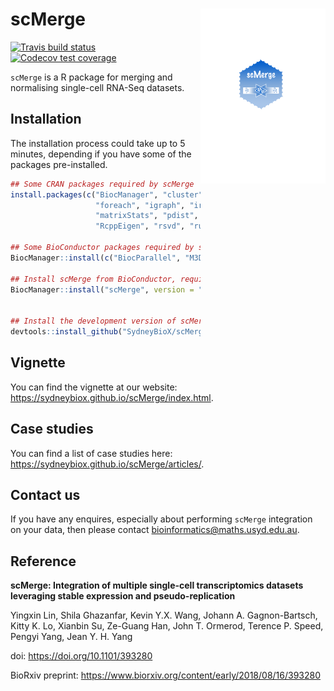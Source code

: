 
<!-- README.md is generated from README.Rmd. Please edit that file -->

# scMerge <img src="man/figures/logo.png" align="right" width="200" />

[![Travis build
status](https://travis-ci.org/SydneyBioX/scMerge.svg?branch=master)](https://travis-ci.org/SydneyBioX/scMerge)
[![Codecov test
coverage](https://codecov.io/gh/SydneyBioX/scMerge/branch/master/graph/badge.svg)](https://codecov.io/gh/SydneyBioX/scMerge?branch=master)

`scMerge` is a R package for merging and normalising single-cell RNA-Seq
datasets.

## Installation

The installation process could take up to 5 minutes, depending if you
have some of the packages pre-installed.

``` r
## Some CRAN packages required by scMerge
install.packages(c("BiocManager", "cluster", "distr", "doSNOW", 
                   "foreach", "igraph", "irlba", "iterators", 
                   "matrixStats", "pdist", "proxy",  "Rcpp", 
                   "RcppEigen", "rsvd", "ruv"))

## Some BioConductor packages required by scMerge
BiocManager::install(c("BiocParallel", "M3Drop", "SingleCellExperiment"))

## Install scMerge from BioConductor, requires R 3.6.0 or above
BiocManager::install("scMerge", version = "3.9")


## Install the development version of scMerge
devtools::install_github("SydneyBioX/scMerge", build_vignettes = TRUE)
```

## Vignette

You can find the vignette at our website:
<https://sydneybiox.github.io/scMerge/index.html>.

## Case studies

You can find a list of case studies here:
<https://sydneybiox.github.io/scMerge/articles/>.

## Contact us

If you have any enquires, especially about performing `scMerge`
integration on your data, then please contact
<bioinformatics@maths.usyd.edu.au>.

## Reference

**scMerge: Integration of multiple single-cell transcriptomics datasets
leveraging stable expression and pseudo-replication**

Yingxin Lin, Shila Ghazanfar, Kevin Y.X. Wang, Johann A. Gagnon-Bartsch,
Kitty K. Lo, Xianbin Su, Ze-Guang Han, John T. Ormerod, Terence P.
Speed, Pengyi Yang, Jean Y. H. Yang

doi: <https://doi.org/10.1101/393280>

BioRxiv preprint:
<https://www.biorxiv.org/content/early/2018/08/16/393280>
